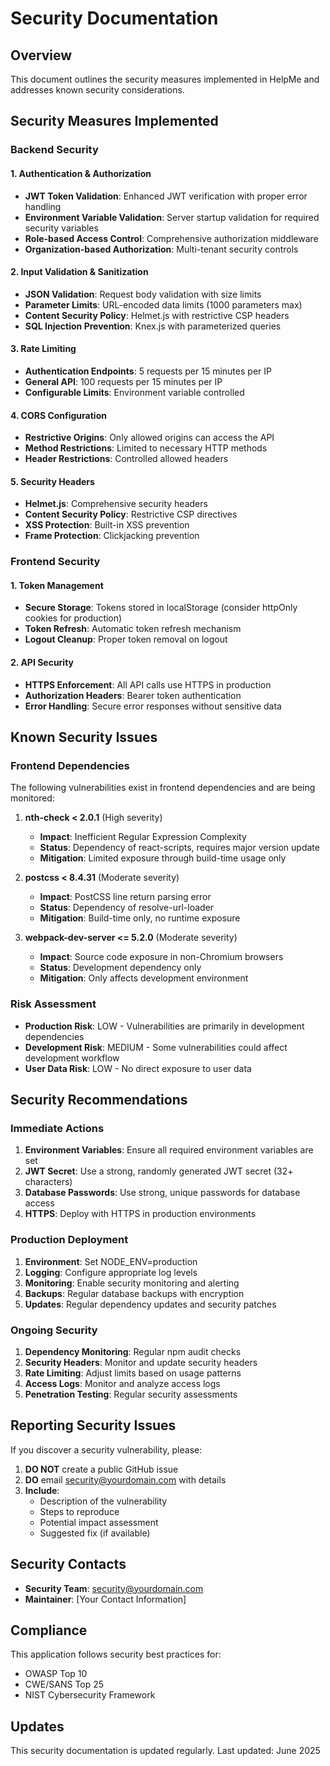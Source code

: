 # Security Documentation

## Overview
This document outlines the security measures implemented in HelpMe and addresses known security considerations.

## Security Measures Implemented

### Backend Security

#### 1. Authentication & Authorization
- **JWT Token Validation**: Enhanced JWT verification with proper error handling
- **Environment Variable Validation**: Server startup validation for required security variables
- **Role-based Access Control**: Comprehensive authorization middleware
- **Organization-based Authorization**: Multi-tenant security controls

#### 2. Input Validation & Sanitization
- **JSON Validation**: Request body validation with size limits
- **Parameter Limits**: URL-encoded data limits (1000 parameters max)
- **Content Security Policy**: Helmet.js with restrictive CSP headers
- **SQL Injection Prevention**: Knex.js with parameterized queries

#### 3. Rate Limiting
- **Authentication Endpoints**: 5 requests per 15 minutes per IP
- **General API**: 100 requests per 15 minutes per IP
- **Configurable Limits**: Environment variable controlled

#### 4. CORS Configuration
- **Restrictive Origins**: Only allowed origins can access the API
- **Method Restrictions**: Limited to necessary HTTP methods
- **Header Restrictions**: Controlled allowed headers

#### 5. Security Headers
- **Helmet.js**: Comprehensive security headers
- **Content Security Policy**: Restrictive CSP directives
- **XSS Protection**: Built-in XSS prevention
- **Frame Protection**: Clickjacking prevention

### Frontend Security

#### 1. Token Management
- **Secure Storage**: Tokens stored in localStorage (consider httpOnly cookies for production)
- **Token Refresh**: Automatic token refresh mechanism
- **Logout Cleanup**: Proper token removal on logout

#### 2. API Security
- **HTTPS Enforcement**: All API calls use HTTPS in production
- **Authorization Headers**: Bearer token authentication
- **Error Handling**: Secure error responses without sensitive data

## Known Security Issues

### Frontend Dependencies
The following vulnerabilities exist in frontend dependencies and are being monitored:

1. **nth-check < 2.0.1** (High severity)
   - **Impact**: Inefficient Regular Expression Complexity
   - **Status**: Dependency of react-scripts, requires major version update
   - **Mitigation**: Limited exposure through build-time usage only

2. **postcss < 8.4.31** (Moderate severity)
   - **Impact**: PostCSS line return parsing error
   - **Status**: Dependency of resolve-url-loader
   - **Mitigation**: Build-time only, no runtime exposure

3. **webpack-dev-server <= 5.2.0** (Moderate severity)
   - **Impact**: Source code exposure in non-Chromium browsers
   - **Status**: Development dependency only
   - **Mitigation**: Only affects development environment

### Risk Assessment
- **Production Risk**: LOW - Vulnerabilities are primarily in development dependencies
- **Development Risk**: MEDIUM - Some vulnerabilities could affect development workflow
- **User Data Risk**: LOW - No direct exposure to user data

## Security Recommendations

### Immediate Actions
1. **Environment Variables**: Ensure all required environment variables are set
2. **JWT Secret**: Use a strong, randomly generated JWT secret (32+ characters)
3. **Database Passwords**: Use strong, unique passwords for database access
4. **HTTPS**: Deploy with HTTPS in production environments

### Production Deployment
1. **Environment**: Set NODE_ENV=production
2. **Logging**: Configure appropriate log levels
3. **Monitoring**: Enable security monitoring and alerting
4. **Backups**: Regular database backups with encryption
5. **Updates**: Regular dependency updates and security patches

### Ongoing Security
1. **Dependency Monitoring**: Regular npm audit checks
2. **Security Headers**: Monitor and update security headers
3. **Rate Limiting**: Adjust limits based on usage patterns
4. **Access Logs**: Monitor and analyze access logs
5. **Penetration Testing**: Regular security assessments

## Reporting Security Issues

If you discover a security vulnerability, please:

1. **DO NOT** create a public GitHub issue
2. **DO** email security@yourdomain.com with details
3. **Include**:
   - Description of the vulnerability
   - Steps to reproduce
   - Potential impact assessment
   - Suggested fix (if available)

## Security Contacts

- **Security Team**: security@yourdomain.com
- **Maintainer**: [Your Contact Information]

## Compliance

This application follows security best practices for:
- OWASP Top 10
- CWE/SANS Top 25
- NIST Cybersecurity Framework

## Updates

This security documentation is updated regularly. Last updated: June 2025 